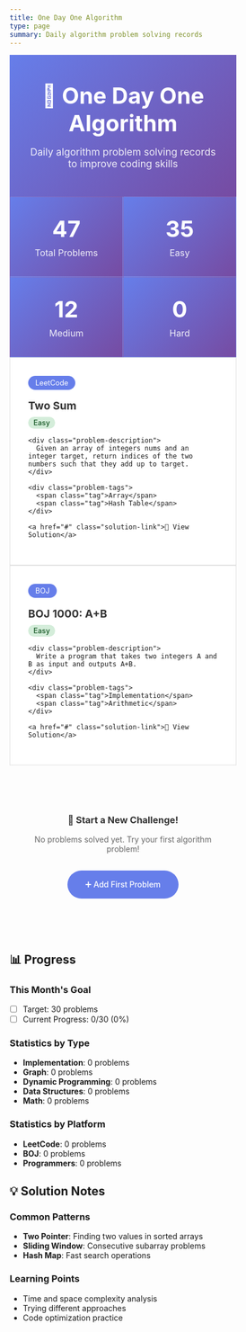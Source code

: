 ```yaml
---
title: One Day One Algorithm
type: page
summary: Daily algorithm problem solving records
---
```


<style>
* {
  box-sizing: border-box;
}

.algorithm-container {
  width: 100%;
  max-width: 100vw;
  margin: 0;
  padding: 0;
}

.stats-grid {
  display: grid;
  grid-template-columns: repeat(auto-fit, minmax(200px, 1fr));
  gap: 0;
  margin: 0;
  width: 100%;
}

.stat-card {
  background: linear-gradient(135deg, #667eea 0%, #764ba2 100%);
  border-radius: 0;
  padding: 2rem;
  text-align: center;
  color: white;
  box-shadow: none;
  border: 1px solid rgba(255,255,255,0.1);
  transition: transform 0.3s ease;
}

.stat-card:hover {
  transform: scale(1.05);
  z-index: 1;
}

.stat-number {
  font-size: 2.5rem;
  font-weight: bold;
  margin-bottom: 0.5rem;
}

.stat-label {
  font-size: 1rem;
  opacity: 0.9;
}

.problem-grid {
  display: grid;
  grid-template-columns: repeat(auto-fit, minmax(300px, 1fr));
  gap: 0;
  margin: 0;
  width: 100%;
}

.problem-card {
  background: white;
  border-radius: 0;
  padding: 2rem;
  box-shadow: none;
  border: 1px solid #e0e0e0;
  transition: transform 0.3s ease, background 0.3s ease;
}

.problem-card:hover {
  transform: scale(1.02);
  background: #f8f9fa;
  z-index: 1;
}

.problem-title {
  font-size: 1.2rem;
  font-weight: bold;
  color: #333;
  margin-bottom: 0.5rem;
}

.problem-platform {
  display: inline-block;
  background: #667eea;
  color: white;
  padding: 0.3rem 0.8rem;
  border-radius: 20px;
  font-size: 0.8rem;
  margin-bottom: 1rem;
}

.problem-difficulty {
  display: inline-block;
  padding: 0.2rem 0.6rem;
  border-radius: 15px;
  font-size: 0.8rem;
  font-weight: 500;
  margin-right: 0.5rem;
}

.difficulty-easy {
  background: #d4edda;
  color: #155724;
}

.difficulty-medium {
  background: #fff3cd;
  color: #856404;
}

.difficulty-hard {
  background: #f8d7da;
  color: #721c24;
}

.problem-description {
  color: #666;
  margin: 1rem 0;
  line-height: 1.6;
}

.problem-tags {
  display: flex;
  flex-wrap: wrap;
  gap: 0.5rem;
  margin-top: 1rem;
}

.tag {
  background: #f8f9fa;
  color: #495057;
  padding: 0.2rem 0.6rem;
  border-radius: 12px;
  font-size: 0.7rem;
  border: 1px solid #dee2e6;
}

.solution-link {
  display: inline-block;
  background: #28a745;
  color: white;
  padding: 0.5rem 1rem;
  border-radius: 8px;
  text-decoration: none;
  font-weight: 500;
  margin-top: 1rem;
  transition: background 0.3s ease;
}

.solution-link:hover {
  background: #218838;
  color: white;
  text-decoration: none;
}

.empty-state {
  text-align: center;
  padding: 4rem 2rem;
  color: #666;
}

.empty-state h3 {
  color: #333;
  margin-bottom: 1rem;
}

.add-problem-btn {
  display: inline-block;
  background: #667eea;
  color: white;
  padding: 1rem 2rem;
  border-radius: 25px;
  text-decoration: none;
  font-weight: 500;
  margin-top: 1rem;
  transition: background 0.3s ease;
}

.add-problem-btn:hover {
  background: #5a6fd8;
  color: white;
  text-decoration: none;
}

.timeline-header {
  text-align: center;
  margin: 0;
  padding: 3rem 2rem;
  background: linear-gradient(135deg, #667eea 0%, #764ba2 100%);
  border-radius: 0;
  color: white;
  width: 100%;
}

.timeline-header h2 {
  margin: 0 0 1rem 0;
  font-size: 2.5rem;
}

.timeline-header p {
  margin: 0;
  font-size: 1.1rem;
  opacity: 0.9;
}
</style>

<div class="algorithm-container">

<div class="timeline-header">
  <h2>🧮 One Day One Algorithm</h2>
  <p>Daily algorithm problem solving records to improve coding skills</p>
</div>

<div class="stats-grid">
  <div class="stat-card">
    <div class="stat-number">47</div>
    <div class="stat-label">Total Problems</div>
  </div>
  <div class="stat-card">
    <div class="stat-number">35</div>
    <div class="stat-label">Easy</div>
  </div>
  <div class="stat-card">
    <div class="stat-number">12</div>
    <div class="stat-label">Medium</div>
  </div>
  <div class="stat-card">
    <div class="stat-number">0</div>
    <div class="stat-label">Hard</div>
  </div>
</div>

<div class="problem-grid">
  <!-- Example problem cards -->
  
  <!-- Example problem card 1 -->
  <div class="problem-card">
    <div class="problem-platform">LeetCode</div>
    <div class="problem-title">Two Sum</div>
    <span class="problem-difficulty difficulty-easy">Easy</span>
    
    <div class="problem-description">
      Given an array of integers nums and an integer target, return indices of the two numbers such that they add up to target.
    </div>
    
    <div class="problem-tags">
      <span class="tag">Array</span>
      <span class="tag">Hash Table</span>
    </div>
    
    <a href="#" class="solution-link">📝 View Solution</a>
  </div>

  <!-- Example problem card 2 -->
  <div class="problem-card">
    <div class="problem-platform">BOJ</div>
    <div class="problem-title">BOJ 1000: A+B</div>
    <span class="problem-difficulty difficulty-easy">Easy</span>
    
    <div class="problem-description">
      Write a program that takes two integers A and B as input and outputs A+B.
    </div>
    
    <div class="problem-tags">
      <span class="tag">Implementation</span>
      <span class="tag">Arithmetic</span>
    </div>
    
    <a href="#" class="solution-link">📝 View Solution</a>
  </div>
</div>

<div class="empty-state">
  <h3>🚀 Start a New Challenge!</h3>
  <p>No problems solved yet. Try your first algorithm problem!</p>
  <a href="#" class="add-problem-btn">➕ Add First Problem</a>
</div>

## 📊 Progress

### This Month's Goal
- [ ] Target: 30 problems
- [ ] Current Progress: 0/30 (0%)

### Statistics by Type
- **Implementation**: 0 problems
- **Graph**: 0 problems  
- **Dynamic Programming**: 0 problems
- **Data Structures**: 0 problems
- **Math**: 0 problems

### Statistics by Platform
- **LeetCode**: 0 problems
- **BOJ**: 0 problems
- **Programmers**: 0 problems

## 💡 Solution Notes

### Common Patterns
- **Two Pointer**: Finding two values in sorted arrays
- **Sliding Window**: Consecutive subarray problems
- **Hash Map**: Fast search operations

### Learning Points
- Time and space complexity analysis
- Trying different approaches
- Code optimization practice

</div>
